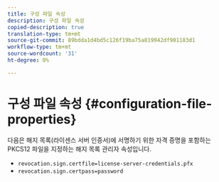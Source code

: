 ```yaml
---
title: 구성 파일 속성
description: 구성 파일 속성
copied-description: true
translation-type: tm+mt
source-git-commit: 89bdda1d4bd5c126f19ba75a819942df901183d1
workflow-type: tm+mt
source-wordcount: '31'
ht-degree: 0%

---
```



# 구성 파일 속성 {#configuration-file-properties}

다음은 해지 목록(라이센스 서버 인증서)에 서명하기 위한 자격 증명을 포함하는 PKCS12 파일을 지정하는 해지 목록 관리자 속성입니다.

* `revocation.sign.certfile=license-server-credentials.pfx`
* `revocation.sign.certpass=password`

